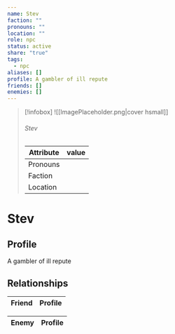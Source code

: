 ```yaml
---
name: Stev
faction: ""
pronouns: ""
location: ""
role: npc
status: active
share: "true"
tags:
  - npc
aliases: []
profile: A gambler of ill repute
friends: []
enemies: []
---
```



> [!infobox]
> ![[ImagePlaceholder.png|cover hsmall]]
> ###### Stev
> Attribute |  value |
> ---|---|
> Pronouns | 
> Faction | 
> Location |  |


# Stev
## Profile
A gambler of ill repute


## Relationships

| Friend | Profile |
| ------ | ------- |


| Enemy | Profile |
| ----- | ------- |


